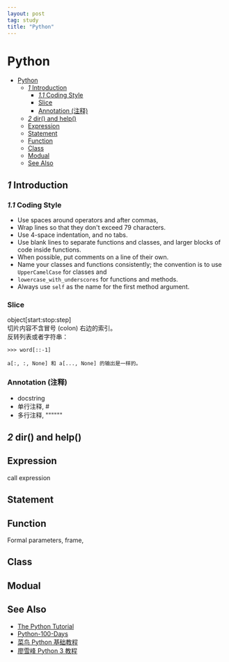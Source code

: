 ```yaml
---
layout: post
tag: study
title: "Python"
---
```


# Python

- [Python](#python)
  - [*1* Introduction](#1-introduction)
    - [*1.1* Coding Style](#11-coding-style)
    - [Slice](#slice)
    - [Annotation (注释)](#annotation-注释)
  - [*2* dir() and help()](#2-dir-and-help)
  - [Expression](#expression)
  - [Statement](#statement)
  - [Function](#function)
  - [Class](#class)
  - [Modual](#modual)
  - [See Also](#see-also)



## *1* Introduction
### *1.1* Coding Style
- Use spaces around operators and after commas,
- Wrap lines so that they don't exceed 79 characters.
- Use 4-space indentation, and no tabs.
- Use blank lines to separate functions and classes, and larger blocks of code inside functions.
- When possible, put comments on a line of their own.
- Name your classes and functions consistently; the convention is to use `UpperCamelCase` for classes and
-  `lowercase_with_underscores` for functions and methods. 
-  Always use `self` as the name for the first method argument.

### Slice
object[start:stop:step]  
切片内容不含冒号 (colon) 右边的索引。  
反转列表或者字符串：
```
>>> word[::-1]
```
```
a[:, :, None] 和 a[..., None] 的输出是一样的。
```

### Annotation (注释)
- docstring
- 单行注释, #
- 多行注释, """"""


## *2* dir() and help()
## Expression
call expression

## Statement
## Function
Formal parameters,
frame,

## Class
## Modual








##  See Also
- [The Python Tutorial](https://docs.python.org/3/)
- [Python-100-Days](https://github.com/jackfrued/Python-100-Days)
- [菜鸟 Python 基础教程](https://www.runoob.com/python/python-tutorial.html)
- [廖雪峰 Python 3 教程](https://liaoxuefeng.com/books/python/introduction/index.html)
